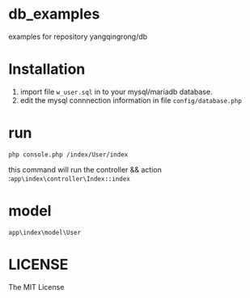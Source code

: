 # db_examples
 examples for repository yangqingrong/db

# Installation
1. import file `w_user.sql` in to your mysql/mariadb database.
2. edit the mysql connnection information in file `config/database.php`

# run
```
php console.php /index/User/index
```
this command will run the controller && action :`app\index\controller\Index::index`

# model 
`app\index\model\User`

# LICENSE
The MIT License